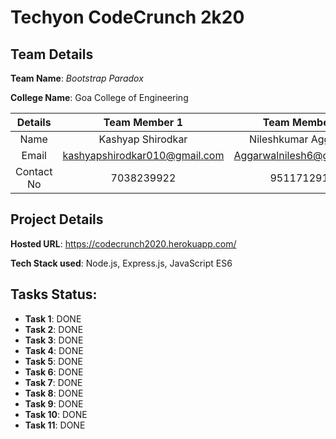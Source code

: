 # Techyon CodeCrunch 2k20

## Team Details

**Team Name**: *Bootstrap Paradox*

**College Name**: Goa College of Engineering

|**Details**   |     **Team Member 1**        |   **Team Member 2**       |   **Team Member 3**     |
|:-------:      | :-------------:               | :----------:               | :-----------:            |
|Name      | Kashyap Shirodkar            | Nileshkumar Aggarwal      | Trusha Neogi            |
|Email     | kashyapshirodkar010@gmail.com| Aggarwalnilesh6@gmail.com |trushaneogi05@gmail.com  |
|Contact No| 7038239922                   | 9511712918                | 7020054143              |

## Project Details

**Hosted URL**: <url>
https://codecrunch2020.herokuapp.com/

**Tech Stack used**: Node.js, Express.js, JavaScript ES6

## Tasks Status:

* **Task 1**: DONE
* **Task 2**: DONE
* **Task 3**: DONE
* **Task 4**: DONE
* **Task 5**: DONE
* **Task 6**: DONE
* **Task 7**: DONE
* **Task 8**: DONE
* **Task 9**: DONE   
* **Task 10**: DONE                                                                          
* **Task 11**: DONE
